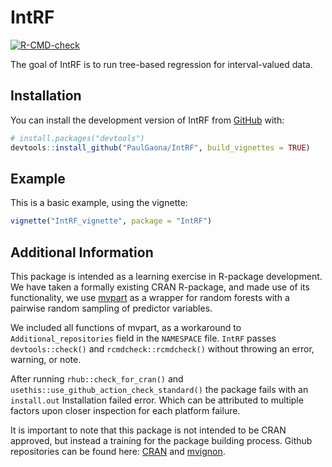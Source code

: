 
<!-- README.md is generated from README.Rmd. Please edit that file -->

# IntRF

<!-- badges: start -->

[![R-CMD-check](https://github.com/PaulGaona/IntRF/actions/workflows/R-CMD-check.yaml/badge.svg)](https://github.com/PaulGaona/IntRF/actions/workflows/R-CMD-check.yaml)
<!-- badges: end -->

The goal of IntRF is to run tree-based regression for interval-valued data.

## Installation

You can install the development version of IntRF from
[GitHub](https://github.com/) with:

``` r
# install.packages("devtools")
devtools::install_github("PaulGaona/IntRF", build_vignettes = TRUE)
```

## Example

This is a basic example, using the vignette:

``` r
vignette("IntRF_vignette", package = "IntRF")
```

## Additional Information

This package is intended as a learning exercise in R-package
development. We have taken a formally existing CRAN R-package, and made
use of its functionality, we use
[mvpart](https://CRAN.R-project.org/package=mvpart) as a wrapper for
random forests with a pairwise random sampling of predictor variables.

We included all functions of mvpart, as a workaround to
`Additional_repositories` field in the `NAMESPACE` file. `IntRF` passes
`devtools::check()` and `rcmdcheck::rcmdcheck()` without throwing an
error, warning, or note.

After running `rhub::check_for_cran()` and
`usethis::use_github_action_check_standard()` the package fails with an
`install.out` Installation failed error. Which can be attributed to
multiple factors upon closer inspection for each platform failure.

It is important to note that this package is not intended to be CRAN
approved, but instead a training for the package building process.
Github repositories can be found here:
[CRAN](https://github.com/cran/mvpart) and
[mvignon](https://github.com/mvignon/mvpart).
